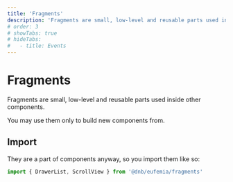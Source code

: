 ```yaml
---
title: 'Fragments'
description: 'Fragments are small, low-level and reusable parts used inside other components.'
# order: 3
# showTabs: true
# hideTabs:
#   - title: Events
---
```


# Fragments

Fragments are small, low-level and reusable parts used inside other components.

You may use them only to build new components from.

## Import

They are a part of components anyway, so you import them like so:

```jsx
import { DrawerList, ScrollView } from '@dnb/eufemia/fragments'
```
